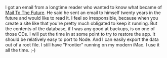 I got an email from a longtime reader who wanted to know what became of <a href="https://duckduckgo.com/?q=%22mail+to+the+future%22+site%3Ascripting.com&t=h_&ia=web">Mail To The Future</a>. He said he sent an email to himself twenty years in the future and would like to read it. I feel so irresponsible, because when you create a site like that you're pretty much obligated to keep it running. But the contents of the database, if I was any good at backups, is on one of those CDs. I will put the time in at some point to try to restore the app. It should be relatively easy to port to Node. And I can easily export the data out of a root file. I still have "Frontier" running on my modern iMac. I use it all the time. ;-)
